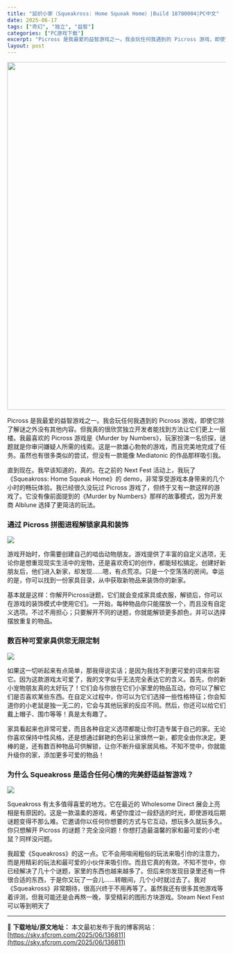 ```yaml
---
title: "鼠织小家（Squeakross: Home Squeak Home）|Build 18780004|PC中文"
date: 2025-06-17
tags: ["奇幻", "独立", "益智"]
categories: ["PC游戏下载"]
excerpt: "Picross 是我最爱的益智游戏之一。我会玩任何我遇到的 Picross 游戏，即使它除了解谜之外没有其他内容。但我真的很欣赏独立开发者能找到方法让它们更上一层楼。我最喜欢的 Picross 游戏是《Murder by Numbers》，玩家扮演一名侦探，谜题就是你审问嫌疑人所需的线索。这是一款雄&hellip;"
layout: post
---
```


<img class="aligncenter size-full wp-image-136812" src="https://sky.sfcrom.com/wp-content/uploads/2025/06/2025061714313597.webp" alt="" width="550" height="800" />

Picross 是我最爱的益智游戏之一。我会玩任何我遇到的 Picross 游戏，即使它除了解谜之外没有其他内容。但我真的很欣赏独立开发者能找到方法让它们更上一层楼。我最喜欢的 Picross 游戏是《Murder by Numbers》，玩家扮演一名侦探，谜题就是你审问嫌疑人所需的线索。这是一款雄心勃勃的游戏，而且完美地完成了任务。虽然也有很多类似的尝试，但没有一款能像 Mediatonic 的作品那样吸引我。

直到现在。我早该知道的，真的。在之前的 Next Fest 活动上，我玩了《Squeakross: Home Squeak Home》的 demo，非常享受游戏本身带来的几个小时的畅玩体验。我已经很久没玩过 Picross 游戏了，但终于又有一款这样的游戏了。它没有像前面提到的《Murder by Numbers》那样的故事模式，因为开发商 Alblune 选择了更简洁的玩法。
<h3>通过 Picross 拼图进程解锁家具和装饰</h3>
<img src="https://shared.akamai.steamstatic.com/store_item_assets/steam/apps/2871440/1647c861ed05c69a6984fe1cce1ad3e2ac13496c/ss_1647c861ed05c69a6984fe1cce1ad3e2ac13496c.1920x1080.jpg?t=1749756559" />

游戏开始时，你需要创建自己的啮齿动物朋友。游戏提供了丰富的自定义选项，无论你是想重现现实生活中的宠物，还是喜欢奇幻的创作，都能轻松搞定。创建好新朋友后，他们进入新家，却发现……嗯，有点荒凉。只是一个空荡荡的房间。幸运的是，你可以找到一份家具目录，从中获取新物品来装饰你的新家。

基本就是这样：你解开Picross谜题，它们就会变成家具或衣服，解锁后，你可以在游戏的装饰模式中使用它们。一开始，每种物品你只能摆放一个，而且没有自定义选项。不过不用担心；只要解开不同的谜题，你就能解锁更多颜色，并可以选择摆放重复的物品。
<h3>数百种可爱家具供您无限定制</h3>
<img src="https://shared.akamai.steamstatic.com/store_item_assets/steam/apps/2871440/f76e7ba5eabc6fbb72a3ace318133740ecf3761d/ss_f76e7ba5eabc6fbb72a3ace318133740ecf3761d.1920x1080.jpg?t=1749756559" />

如果这一切听起来有点简单，那我得说实话；是因为我找不到更可爱的词来形容它。因为这款游戏太可爱了，我的文字似乎无法完全表达它的含义。首先，你的新小宠物朋友真的太好玩了！它们会与你放在它们小家里的物品互动，你可以了解它们是否喜欢某些东西。在自定义过程中，你可以为它们选择一些性格特征；你会知道你的小老鼠是独一无二的，它会与其他玩家的反应不同。然后，​​你还可以给它们戴上帽子、围巾等等！真是太有趣了。

家具看起来也非常可爱，而且各种自定义选项都能让你打造专属于自己的家。无论你喜欢保持中性风格，还是想通过鲜艳的色彩让家焕然一新，都完全由你决定。更棒的是，还有数百种物品可供解锁，让你不断升级家居风格。不知不觉中，你就能升级你的家，添加更多可爱的物品！
<h3>为什么 Squeakross 是适合任何心情的完美舒适益智游戏？</h3>
<img src="https://shared.akamai.steamstatic.com/store_item_assets/steam/apps/2871440/e01e718eea767bcd7eb320acc5d615a5cc32b431/ss_e01e718eea767bcd7eb320acc5d615a5cc32b431.1920x1080.jpg?t=1749756559" />

Squeakross 有太多值得喜爱的地方。它在最近的 Wholesome Direct 展会上亮相是有原因的。这是一款温柔的游戏，希望你度过一段舒适的时光，即使游戏后期谜题变得不那么难。它邀请你以任何你想要的方式与它互动，想玩多久就玩多久。你只想解开 Picross 的谜题？完全没问题！你想打造最温馨的家和最可爱的小老鼠？同样没问题。

我超爱《Squeakross》的这一点。它不会用喧闹粗俗的玩法来吸引你的注意力，而是用精彩的玩法和最可爱的小伙伴来吸引你。而且它真的有效。不知不觉中，你已经解决了几十个谜题，家里的东西也越来越多了。但后来你发现目录里还有一件很合适的东西，于是你又玩了一会儿……转眼间，几个小时就过去了。我对《Squeakross》非常期待，很高兴终于不用再等了。虽然我还有很多其他游戏等着评测，但我可能还是会再熬一晚，享受精彩的图形方块游戏。Steam Next Fest 可以等到明天了

---
📖 **下载地址/原文地址：** 本文最初发布于我的博客网站：[https://sky.sfcrom.com/2025/06/136811](https://sky.sfcrom.com/2025/06/136811)
